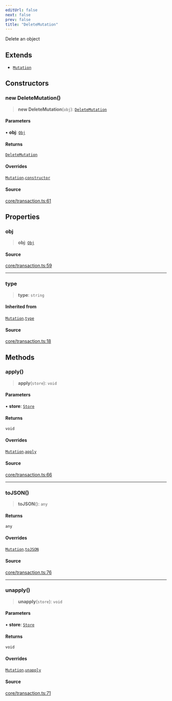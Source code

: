 ```yaml
---
editUrl: false
next: false
prev: false
title: "DeleteMutation"
---
```


Delete an object

## Extends

- [`Mutation`](/api-core/classes/mutation/)

## Constructors

### new DeleteMutation()

> **new DeleteMutation**(`obj`): [`DeleteMutation`](/api-core/classes/deletemutation/)

#### Parameters

• **obj**: [`Obj`](/api-core/classes/obj/)

#### Returns

[`DeleteMutation`](/api-core/classes/deletemutation/)

#### Overrides

[`Mutation`](/api-core/classes/mutation/).[`constructor`](/api-core/classes/mutation/#constructors)

#### Source

[core/transaction.ts:61](https://github.com/dakhetov/dgmjs/blob/main/packages/core/src/core/transaction.ts#L61)

## Properties

### obj

> **obj**: [`Obj`](/api-core/classes/obj/)

#### Source

[core/transaction.ts:59](https://github.com/dakhetov/dgmjs/blob/main/packages/core/src/core/transaction.ts#L59)

***

### type

> **type**: `string`

#### Inherited from

[`Mutation`](/api-core/classes/mutation/).[`type`](/api-core/classes/mutation/#type)

#### Source

[core/transaction.ts:18](https://github.com/dakhetov/dgmjs/blob/main/packages/core/src/core/transaction.ts#L18)

## Methods

### apply()

> **apply**(`store`): `void`

#### Parameters

• **store**: [`Store`](/api-core/classes/store/)

#### Returns

`void`

#### Overrides

[`Mutation`](/api-core/classes/mutation/).[`apply`](/api-core/classes/mutation/#apply)

#### Source

[core/transaction.ts:66](https://github.com/dakhetov/dgmjs/blob/main/packages/core/src/core/transaction.ts#L66)

***

### toJSON()

> **toJSON**(): `any`

#### Returns

`any`

#### Overrides

[`Mutation`](/api-core/classes/mutation/).[`toJSON`](/api-core/classes/mutation/#tojson)

#### Source

[core/transaction.ts:76](https://github.com/dakhetov/dgmjs/blob/main/packages/core/src/core/transaction.ts#L76)

***

### unapply()

> **unapply**(`store`): `void`

#### Parameters

• **store**: [`Store`](/api-core/classes/store/)

#### Returns

`void`

#### Overrides

[`Mutation`](/api-core/classes/mutation/).[`unapply`](/api-core/classes/mutation/#unapply)

#### Source

[core/transaction.ts:71](https://github.com/dakhetov/dgmjs/blob/main/packages/core/src/core/transaction.ts#L71)
